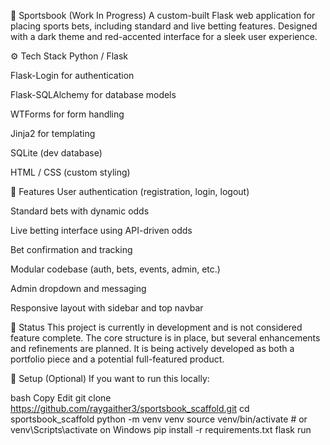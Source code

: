 📘 Sportsbook (Work In Progress)
A custom-built Flask web application for placing sports bets, including standard and live betting features. Designed with a dark theme and red-accented interface for a sleek user experience.

⚙️ Tech Stack
Python / Flask

Flask-Login for authentication

Flask-SQLAlchemy for database models

WTForms for form handling

Jinja2 for templating

SQLite (dev database)

HTML / CSS (custom styling)

🎯 Features
User authentication (registration, login, logout)

Standard bets with dynamic odds

Live betting interface using API-driven odds

Bet confirmation and tracking

Modular codebase (auth, bets, events, admin, etc.)

Admin dropdown and messaging

Responsive layout with sidebar and top navbar

🚧 Status
This project is currently in development and is not considered feature complete. The core structure is in place, but several enhancements and refinements are planned. It is being actively developed as both a portfolio piece and a potential full-featured product.

📂 Setup (Optional)
If you want to run this locally:

bash
Copy
Edit
git clone https://github.com/raygaither3/sportsbook_scaffold.git
cd sportsbook_scaffold
python -m venv venv
source venv/bin/activate  # or venv\Scripts\activate on Windows
pip install -r requirements.txt
flask run
